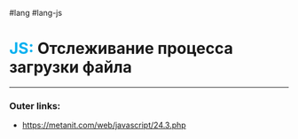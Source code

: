 #lang #lang-js
# <font color="#00b0f0">JS:</font> Отслеживание процесса загрузки файла
---
### Outer links:
- https://metanit.com/web/javascript/24.3.php